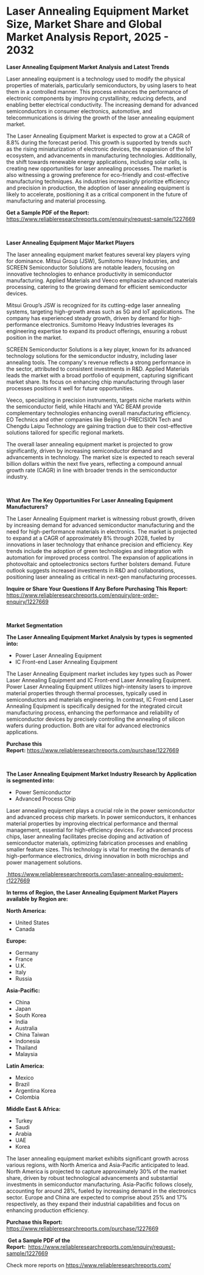 <p><h1>Laser Annealing Equipment Market Size, Market Share and Global Market Analysis Report, 2025 - 2032</h1></p><p><strong>Laser Annealing Equipment Market Analysis and Latest Trends</strong></p>
<p><p>Laser annealing equipment is a technology used to modify the physical properties of materials, particularly semiconductors, by using lasers to heat them in a controlled manner. This process enhances the performance of electronic components by improving crystallinity, reducing defects, and enabling better electrical conductivity. The increasing demand for advanced semiconductors in consumer electronics, automotive, and telecommunications is driving the growth of the laser annealing equipment market.</p><p>The Laser Annealing Equipment Market is expected to grow at a CAGR of 8.8% during the forecast period. This growth is supported by trends such as the rising miniaturization of electronic devices, the expansion of the IoT ecosystem, and advancements in manufacturing technologies. Additionally, the shift towards renewable energy applications, including solar cells, is creating new opportunities for laser annealing processes. The market is also witnessing a growing preference for eco-friendly and cost-effective manufacturing techniques. As industries increasingly prioritize efficiency and precision in production, the adoption of laser annealing equipment is likely to accelerate, positioning it as a critical component in the future of manufacturing and material processing.</p></p>
<p><strong>Get a Sample PDF of the Report:&nbsp;</strong> <a href="https://www.reliableresearchreports.com/enquiry/request-sample/1227669?utm_campaign=2187&utm_medium=2&utm_source=Github&utm_content=ia&utm_term=13022025&utm_id=laser-annealing-equipment">https://www.reliableresearchreports.com/enquiry/request-sample/1227669</a></p>
<p>&nbsp;</p>
<p><strong>Laser Annealing Equipment Major Market Players</strong></p>
<p><p>The laser annealing equipment market features several key players vying for dominance. Mitsui Group (JSW), Sumitomo Heavy Industries, and SCREEN Semiconductor Solutions are notable leaders, focusing on innovative technologies to enhance productivity in semiconductor manufacturing. Applied Materials and Veeco emphasize advanced materials processing, catering to the growing demand for efficient semiconductor devices.</p><p>Mitsui Group’s JSW is recognized for its cutting-edge laser annealing systems, targeting high-growth areas such as 5G and IoT applications. The company has experienced steady growth, driven by demand for high-performance electronics. Sumitomo Heavy Industries leverages its engineering expertise to expand its product offerings, ensuring a robust position in the market.</p><p>SCREEN Semiconductor Solutions is a key player, known for its advanced technology solutions for the semiconductor industry, including laser annealing tools. The company's revenue reflects a strong performance in the sector, attributed to consistent investments in R&D. Applied Materials leads the market with a broad portfolio of equipment, capturing significant market share. Its focus on enhancing chip manufacturing through laser processes positions it well for future opportunities.</p><p>Veeco, specializing in precision instruments, targets niche markets within the semiconductor field, while Hitachi and YAC BEAM provide complementary technologies enhancing overall manufacturing efficiency. EO Technics and other companies like Beijing U-PRECISION Tech and Chengdu Laipu Technology are gaining traction due to their cost-effective solutions tailored for specific regional markets.</p><p>The overall laser annealing equipment market is projected to grow significantly, driven by increasing semiconductor demand and advancements in technology. The market size is expected to reach several billion dollars within the next five years, reflecting a compound annual growth rate (CAGR) in line with broader trends in the semiconductor industry.</p></p>
<p>&nbsp;</p>
<p><strong>What Are The Key Opportunities For Laser Annealing Equipment Manufacturers?</strong></p>
<p><p>The Laser Annealing Equipment market is witnessing robust growth, driven by increasing demand for advanced semiconductor manufacturing and the need for high-performance materials in electronics. The market is projected to expand at a CAGR of approximately 8% through 2028, fueled by innovations in laser technology that enhance precision and efficiency. Key trends include the adoption of green technologies and integration with automation for improved process control. The expansion of applications in photovoltaic and optoelectronics sectors further bolsters demand. Future outlook suggests increased investments in R&D and collaborations, positioning laser annealing as critical in next-gen manufacturing processes.</p></p>
<p><strong>Inquire or Share Your Questions If Any Before Purchasing This Report:</strong> <a href="https://www.reliableresearchreports.com/enquiry/pre-order-enquiry/1227669?utm_campaign=2187&utm_medium=2&utm_source=Github&utm_content=ia&utm_term=13022025&utm_id=laser-annealing-equipment">https://www.reliableresearchreports.com/enquiry/pre-order-enquiry/1227669</a></p>
<p>&nbsp;</p>
<p><strong>Market Segmentation</strong></p>
<p><strong>The Laser Annealing Equipment Market Analysis by types is segmented into:</strong></p>
<p><ul><li>Power Laser Annealing Equipment</li><li>IC Front-end Laser Annealing Equipment</li></ul></p>
<p><p>The Laser Annealing Equipment market includes key types such as Power Laser Annealing Equipment and IC Front-end Laser Annealing Equipment. Power Laser Annealing Equipment utilizes high-intensity lasers to improve material properties through thermal processes, typically used in semiconductors and materials engineering. In contrast, IC Front-end Laser Annealing Equipment is specifically designed for the integrated circuit manufacturing process, enhancing the performance and reliability of semiconductor devices by precisely controlling the annealing of silicon wafers during production. Both are vital for advanced electronics applications.</p></p>
<p><strong>Purchase this Report:&nbsp;</strong><a href="https://www.reliableresearchreports.com/purchase/1227669?utm_campaign=2187&utm_medium=2&utm_source=Github&utm_content=ia&utm_term=13022025&utm_id=laser-annealing-equipment">https://www.reliableresearchreports.com/purchase/1227669</a></p>
<p>&nbsp;</p>
<p><strong>The Laser Annealing Equipment Market Industry Research by Application is segmented into:</strong></p>
<p><ul><li>Power Semiconductor</li><li>Advanced Process Chip</li></ul></p>
<p><p>Laser annealing equipment plays a crucial role in the power semiconductor and advanced process chip markets. In power semiconductors, it enhances material properties by improving electrical performance and thermal management, essential for high-efficiency devices. For advanced process chips, laser annealing facilitates precise doping and activation of semiconductor materials, optimizing fabrication processes and enabling smaller feature sizes. This technology is vital for meeting the demands of high-performance electronics, driving innovation in both microchips and power management solutions.</p></p>
<p><a href="https://www.reliableresearchreports.com/laser-annealing-equipment-r1227669?utm_campaign=2187&utm_medium=2&utm_source=Github&utm_content=ia&utm_term=13022025&utm_id=laser-annealing-equipment">&nbsp;https://www.reliableresearchreports.com/laser-annealing-equipment-r1227669</a></p>
<p><strong>In terms of Region, the Laser Annealing Equipment Market Players available by Region are:</strong></p>
<p>
    <p> <strong> North America: </strong>
        <ul>
            <li>United States</li>
            <li>Canada</li>
        </ul>
        </p> 
    <p> <strong> Europe: </strong>
        <ul>
            <li>Germany</li>
            <li>France</li>
            <li>U.K.</li>
            <li>Italy</li>
            <li>Russia</li>
        </ul>
        </p> 
    <p> <strong> Asia-Pacific: </strong>
        <ul>
            <li>China</li>
            <li>Japan</li>
            <li>South Korea</li>
            <li>India</li>
            <li>Australia</li>
            <li>China Taiwan</li>
            <li>Indonesia</li>
            <li>Thailand</li>
            <li>Malaysia</li>
        </ul>
        </p> 
    <p> <strong> Latin America: </strong>
        <ul>
            <li>Mexico</li>
            <li>Brazil</li>
            <li>Argentina Korea</li>
            <li>Colombia</li>
        </ul>
        </p> 
    <p> <strong> Middle East & Africa: </strong>
        <ul>
            <li>Turkey</li>
            <li>Saudi</li>
            <li>Arabia</li>
            <li>UAE</li>
            <li>Korea</li>
        </ul>
    </p>
    </p>
<p><p>The laser annealing equipment market exhibits significant growth across various regions, with North America and Asia-Pacific anticipated to lead. North America is projected to capture approximately 30% of the market share, driven by robust technological advancements and substantial investments in semiconductor manufacturing. Asia-Pacific follows closely, accounting for around 28%, fueled by increasing demand in the electronics sector. Europe and China are expected to comprise about 25% and 17% respectively, as they expand their industrial capabilities and focus on enhancing production efficiency.</p></p>
<p><strong>Purchase this Report: </strong><a href="https://www.reliableresearchreports.com/purchase/1227669?utm_campaign=2187&utm_medium=2&utm_source=Github&utm_content=ia&utm_term=13022025&utm_id=laser-annealing-equipment">https://www.reliableresearchreports.com/purchase/1227669</a></p>
<p>&nbsp;<strong>Get a Sample PDF of the Report:&nbsp;&nbsp;</strong><a href="https://www.reliableresearchreports.com/enquiry/request-sample/1227669?utm_campaign=2187&utm_medium=2&utm_source=Github&utm_content=ia&utm_term=13022025&utm_id=laser-annealing-equipment">https://www.reliableresearchreports.com/enquiry/request-sample/1227669</a></p>
<p><strong></strong></p>
<p>Check more reports on <a href="https://www.reliableresearchreports.com/?utm_campaign=2187&utm_medium=2&utm_source=Github&utm_content=ia&utm_term=13022025&utm_id=laser-annealing-equipment">https://www.reliableresearchreports.com/</a></p>